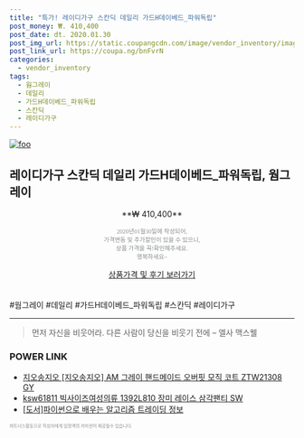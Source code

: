 ```yaml
--- 
title: "특가! 레이디가구 스칸딕 데일리 가드H데이베드_파워독립" 
post_money: ₩. 410,400 
post_date: dt. 2020.01.30 
post_img_url: https://static.coupangcdn.com/image/vendor_inventory/images/2019/03/26/10/9/fa22eabf-24e9-402a-b172-616fe15fbb31.jpg 
post_link_url: https://coupa.ng/bnFvrN 
categories: 
  - vendor_inventory 
tags: 
  - 웜그레이 
  - 데일리 
  - 가드H데이베드_파워독립 
  - 스칸딕 
  - 레이디가구 
--- 
```

[![foo](https://static.coupangcdn.com/image/vendor_inventory/images/2019/03/26/10/9/fa22eabf-24e9-402a-b172-616fe15fbb31.jpg)](https://coupa.ng/bnFvrN) 

## 레이디가구 스칸딕 데일리 가드H데이베드_파워독립, 웜그레이 
<p style="text-align: center;">**₩ 410,400**</p> 
<p style="text-align: center;"><span style="color: #898c8f; font-family: Georgia,Times,serif; font-size: 0.75em;">2020년01월30일에 작성되어, <br>가격변동 및 추가할인이 있을 수 있으니,<br> 상품 가격을 꼭!확인해주세요.<br>행복하세요~</span> 
</p>	 
<div markdown="0" style="text-align: center;"><a href="https://coupa.ng/bnFvrN" class="btn btn--success">상품가격 및 후기 보러가기</a></div> 
<br><br> 
  #웜그레이 #데일리 #가드H데이베드_파워독립 #스칸딕 #레이디가구 
<hr> 

> 먼저 자신을 비웃어라. 다른 사람이 당신을 비웃기 전에  – 엘사 맥스웰 


### POWER LINK

* <a href="https://blog.naver.com/sakai111/221780315109" target="_blank">지오송지오 [지오송지오] AM 그레이 핸드메이드 오버핏 모직 코트 ZTW21308 GY</a>
* <a href="https://blog.naver.com/fasyy4321/221789599945" target="_blank">ksw61811 빅사이즈여성의류 1392L810 장미 레이스 삼각팬티 SW</a>
* <a href="https://blog.naver.com/sakai111/221761251418" target="_blank">[도서]파이썬으로 배우는 알고리즘 트레이딩 정보</a>

<span style="color: #898c8f; font-family: Georgia,Times,serif; font-size: 0.55em;">파트너스활동으로 작성자에게 일정액의 커미션이 제공될수 있습니다.</span> 
